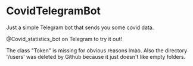 # CovidTelegramBot
Just a simple Telegram bot that sends you some covid data.

@Covid_statistics_bot on Telegram to try it out!

The class "Token" is missing for obvious reasons lmao.
Also the directory '/users' was deleted by Github because it just doesn't like empty folders.
